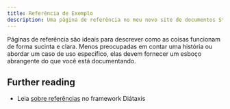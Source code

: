 ```yaml
---
title: Referência de Exemplo
description: Uma página de referência no meu novo site de documentos Starlight.
---
```


Páginas de referência são ideais para descrever como as coisas funcionam de forma sucinta e clara.
Menos preocupadas em contar uma história ou abordar um caso de uso específico, elas devem fornecer um esboço abrangente do que você está documentando.

## Further reading

- Leia [sobre referências](https://diataxis.fr/reference/) no framework Diátaxis
